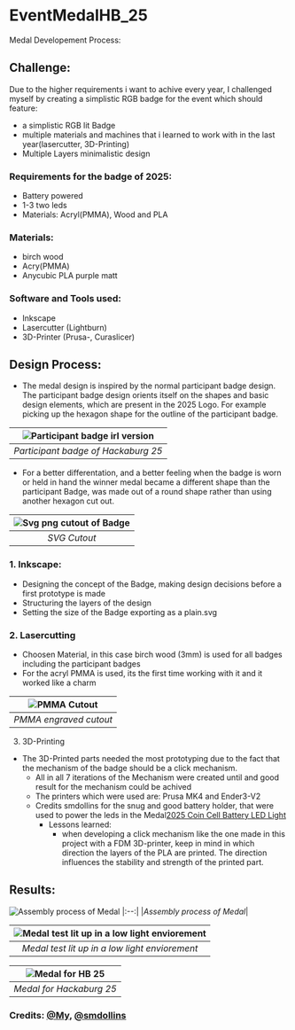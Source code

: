 # EventMedalHB_25

Medal Developement Process:

## Challenge:
Due to the higher requirements i want to achive every year, I challenged myself by creating a simplistic RGB badge for the event which should feature:
- a simplistic RGB lit Badge
- multiple materials and machines that i learned to work with in the last year(lasercutter, 3D-Printing)
- Multiple Layers minimalistic design

### Requirements for the badge of 2025:
- Battery powered
- 1-3 two leds
- Materials: Acryl(PMMA), Wood and PLA

### Materials:
- birch wood
- Acry(PMMA)
- Anycubic PLA purple matt

### Software and Tools used:
- Inkscape
- Lasercutter (Lightburn)
- 3D-Printer (Prusa-, Curaslicer)

## Design Process:
- The medal design is inspired by the normal participant badge design. 
The participant badge design orients itself on the shapes and basic design elements, 
which are present in the 2025 Logo. For example picking up the hexagon shape for the outline 
of the participant badge.

| ![Participant badge irl version](https://github.com/luxTx/EventMedalHB_25/blob/main/HbMedal25Images/IMG_5635.jpg) |
|:--:|
| *Participant badge of Hackaburg 25* |

- For a better differentation, and a better feeling when the badge is worn or held in hand the winner medal became a different shape than the participant Badge, was made out of a round shape rather than using another hexagon cut out. 

| ![Svg png cutout of Badge](https://github.com/luxTx/EventMedalHB_25/blob/main/Svg/MedalCutoutPurpleStroke.svg) |
|:--:|
| *SVG Cutout* |

### 1. Inkscape:
- Designing the concept of the Badge, making design decisions before a first prototype is made
- Structuring the layers of the design
- Setting the size of the Badge exporting as a plain.svg

### 2. Lasercutting
- Choosen Material, in this case birch wood (3mm) is used for all badges including the participant badges
- For the acryl PMMA is used, its the first time working with it and it worked like a charm

|![PMMA Cutout](https://github.com/luxTx/EventMedalHB_25/blob/main/HbMedal25Images/IMG_5637.jpg)|
|:--:| 
|*PMMA engraved cutout*|

3. 3D-Printing
- The 3D-Printed parts needed the most prototyping due to the fact that the mechanism of the badge should be a click mechanism.
	- All in all 7 iterations of the Mechanism were created until and good result for the mechanism could be achived
	- The printers which were used are: Prusa MK4 and Ender3-V2
  - Credits smdollins for the snug and good battery holder, that were used to power the leds in the Medal[2025 Coin Cell Battery LED Light](https://www.printables.com/model/289171-2025-coin-cell-battery-led-light)
	- Lessons learned: 
		- when developing a click mechanism like the one made in this project with a FDM 3D-printer, keep in mind in which direction the layers of the PLA are printed. The direction influences the stability and strength of the printed part.

## Results:    
![Assembly process of Medal](https://github.com/luxTx/EventMedalHB_25/blob/main/HbMedal25Images/IMG_5636.jpg)
|:--:|
|*Assembly process of Medal*|

|![Medal test lit up in a low light enviorement](https://github.com/luxTx/EventMedalHB_25/blob/main/HbMedal25Images/IMG_5638.jpg)|
|:--:|
|*Medal test lit up in a low light enviorement*|

![Medal for HB 25](https://github.com/luxTx/EventMedalHB_25/blob/main/HbMedal25Images/IMG_5634.jpg)|
|:--:|
|*Medal for Hackaburg 25*|


### Credits: [@My](), [@smdollins](https://www.printables.com/@smdollins)
